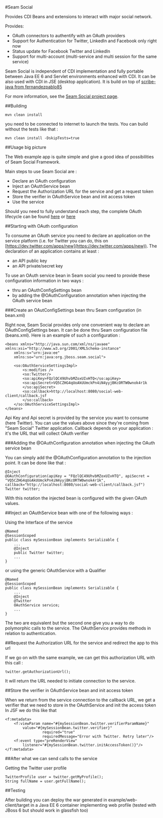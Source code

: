 #Seam Social

Provides CDI Beans and extensions to interact with major social network. 

Provides:

+ OAuth connectors to authentify with an OAuth providers
+ Support for Authentication for Twitter, LinkedIn and Facebook only right now 
+ Status update for Facebook Twitter and LinkedIn
+ Support for multi-account (multi-service and multi session for the same service)

Seam Social is independent of CDI implementation and fully portable between
Java EE 6 and Servlet environments enhanced with CDI. It can be also used 
with CDI in JSE (desktop application). It is build on top of [scribe-java
from fernandezpablo85](https://github.com/fernandezpablo85/scribe-java)

For more information, see the [Seam Social project page](http://seamframework.org/Seam3/Social).

##Building

    mvn clean install

you need to be connected to internet to launch the tests. You can build without the tests like that :

	mvn clean install -DskipTests=true

##Usage big picture

The Web example app is quite simple and give a good idea of possibilities of Seam Social Framework.

Main steps to use Seam Social are :

+ Declare an OAuth configuration
+ Inject an OAuthService bean
+ Request the Authorization URL for the service and get a request token
+ Store the verifier in OAuthService bean and init access token
+ Use the service

Should you need to fully understand each step, the complete OAuth lifecycle can be found [here](https://dev.twitter.com/docs/auth/oauth) or [here](https://developer.linkedin.com/documents/authentication) 

##Starting with OAuth configuration

To consume an OAuth service you need to declare an application on the service platform (i.e. for Twitter you can do, this on [https://dev.twitter.com/apps/new](https://dev.twitter.com/apps/new)). The declaration of an application contains at least :

+ an API public key
+ an API private/secret key

To use an OAuth service bean in Seam social you need to provide these configuration information in two ways :

+ thru an OAuthConfigSettings bean
+ by adding the @OAuthConfiguration annotation when injecting the OAuth service bean  

###Create an OAutConfigSettings bean thru Seam configuration (in bean.xml)

Right now, Seam Social provides only one convenient way to declare an OAuthConfigSettings bean. It can be done thru Seam configuration file (beans.xml). Here is an example of such a configuration :

    <beans xmlns="http://java.sun.com/xml/ns/javaee" xmlns:xsi="http://www.w3.org/2001/XMLSchema-instance"
	    xmlns:s="urn:java:ee"
	    xmlns:so="urn:java:org.jboss.seam.social">

	    <so:OAuthServiceSettingsImpl>
	        <s:modifies />
	        <so:Twitter/>
	        <so:apiKey>FQzlQC49UhvbMZoxUIvHTQ</so:apiKey>
	        <so:apiSecret>VQ5CZHG4qUoAkUUmckPn4iN4yyjBKcORTW0wnok4r1k
	        </so:apiSecret>
	        <so:callback>http://localhost:8080/social-web-client/callback.jsf
	        </so:callback>
	    </so:OAuthServiceSettingsImpl>
    </beans>

Api Key and Api secret is provided by the service you want to consume (here Twitter). You can use the values above since they're coming from "Seam Social" Twitter application. Callback depends on your application : it's the URL that will collect OAuth verifier

###Adding the @OAuthConfiguration annotation when injecting the OAuth service bean

You can simply add the @OAuthConfiguration annotation to the injection point. It can be done like that :
	
	@Inject
	@OAuthConfiguration(apiKey = "FQzlQC49UhvbMZoxUIvHTQ", apiSecret = "VQ5CZHG4qUoAkUUmckPn4iN4yyjBKcORTW0wnok4r1k", callback="http://localhost:8080/social-web-client/callback.jsf")
	Twitter twitter;

With this notation the injected bean is configured with the given OAuth values.

##Inject an OAuthService bean with one of the following ways :

Using the Interface of the service

    @Named
    @SessionScoped
    public class mySessionBean implements Serializable {
	    ...
        @Inject
        public Twitter twitter;
        ...
    }


or using the generic OAuthService with a Qualifier

    @Named
    @SessionScoped
    public class mySessionBean implements Serializable {
        ...
        @Inject
        @Twitter
        OAuthService service;
        ...
    }

The two are equivalent but the second one give you a way to do polymorphic calls to the service. The OAuthService provides methods in relation to authentication.

##Request the Authorization URL for the service and redirect the app to this url

If we go on with the same example, we can get this authorization URL with this call :

    twitter.getAuthorizationUrl();

It will return the URL needed to initiate connection to the service.

##Store the verifier in OAuthService bean and init access token

When we return from the service connection to the callback URL, we get a verifier that we need to store in the OAuthService and init the access token
In JSF we do this like that

    <f:metadata>
        <f:viewParam name="#{mySessionBean.twitter.verifierParamName}"
            value="#{mySessionBean.twitter.verifier}"
                     required="true"
                     requiredMessage="Error with Twitter. Retry later"/>
        <f:event type="preRenderView"
            listener="#{mySessionBean.twitter.initAccessToken()}"/>
    </f:metadata>

##After what we can send calls to the service

Getting the Twitter user profile

    TwitterProfile user = twitter.getMyProfile();
    String fullName = user.getFullName();


##Testing

After building you can deploy the war generated in example/web-client/target
in a Java EE 6 container implementing web profile (tested with JBoss 6 but should work in glassfish too)
